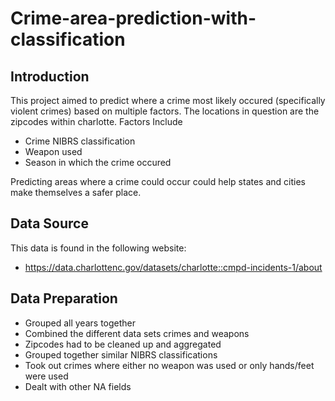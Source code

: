 # Crime-area-prediction-with-classification
## Introduction
This project aimed to predict where a crime most likely occured (specifically violent crimes) based on multiple factors. The locations in question are the zipcodes within charlotte.
Factors Include
- Crime NIBRS classification
- Weapon used
- Season in which the crime occured

Predicting areas where a crime could occur could help states and cities make themselves a safer place.   

## Data Source
This data is found in the following website:
- https://data.charlottenc.gov/datasets/charlotte::cmpd-incidents-1/about

## Data Preparation 
- Grouped all years together
- Combined the different data sets crimes and weapons
- Zipcodes had to be cleaned up and aggregated
- Grouped together similar NIBRS classifications
- Took out crimes where either no weapon was used or only hands/feet were used
- Dealt with other NA fields
